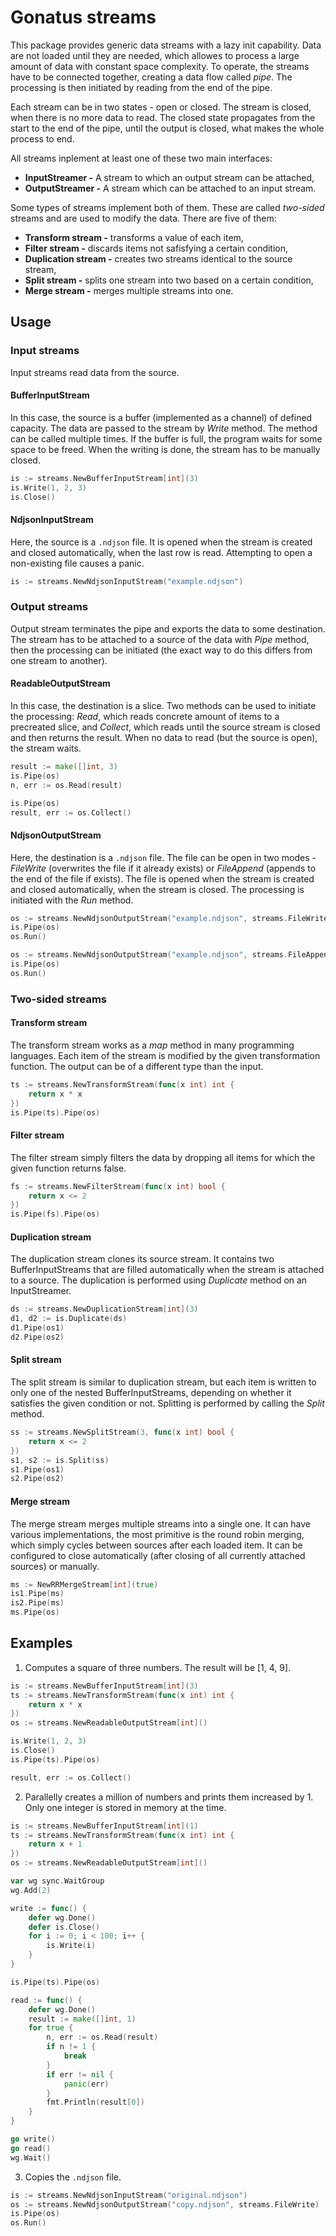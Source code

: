 # Gonatus streams

This package provides generic data streams with a lazy init capability. Data are not loaded until they are needed, which allowes to process a large amount of data with constant space complexity. To operate, the streams have to be connected together, creating a data flow called *pipe*. The processing is then initiated by reading from the end of the pipe.

Each stream can be in two states - open or closed. The stream is closed, when there is no more data to read. The closed state propagates from the start to the end of the pipe, until the output is closed, what makes the whole process to end.

All streams inplement at least one of these two main interfaces:

- **InputStreamer -** A stream to which an output stream can be attached,
- **OutputStreamer -** A stream which can be attached to an input stream.

Some types of streams implement both of them. These are called *two-sided* streams and are used to modify the data. There are five of them:

- **Transform stream -** transforms a value of each item,
- **Filter stream -** discards items not safisfying a certain condition,
- **Duplication stream -** creates two streams identical to the source stream,
- **Split stream -** splits one stream into two based on a certain condition,
- **Merge stream -** merges multiple streams into one.

## Usage

### Input streams

Input streams read data from the source.

#### BufferInputStream

In this case, the source is a buffer (implemented as a channel) of defined capacity. The data are passed to the stream by *Write* method. The method can be called multiple times. If the buffer is full, the program waits for some space to be freed. When the writing is done, the stream has to be manually closed.

```go
is := streams.NewBufferInputStream[int](3)
is.Write(1, 2, 3)
is.Close()
```

#### NdjsonInputStream

Here, the source is a `.ndjson` file. It is opened when the stream is created and closed automatically, when the last row is read. Attempting to open a non-existing file causes a panic.

```go
is := streams.NewNdjsonInputStream("example.ndjson")
```

### Output streams

Output stream terminates the pipe and exports the data to some destination. The stream has to be attached to a source of the data with *Pipe* method, then the processing can be initiated (the exact way to do this differs from one stream to another).

#### ReadableOutputStream

In this case, the destination is a slice. Two methods can be used to initiate the processing: *Read*, which reads concrete amount of items to a precreated slice, and *Collect*, which reads until the source stream is closed and then returns the result. When no data to read (but the source is open), the stream waits.

```go
result := make([]int, 3)
is.Pipe(os)
n, err := os.Read(result)
```

```go
is.Pipe(os)
result, err := os.Collect()
```

#### NdjsonOutputStream

Here, the destination is a `.ndjson` file. The file can be open in two modes - *FileWrite* (overwrites the file if it already exists) or *FileAppend* (appends to the end of the file if exists). The file is opened when the stream is created and closed automatically, when the stream is closed. The processing is initiated with the *Run* method.

```go
os := streams.NewNdjsonOutputStream("example.ndjson", streams.FileWrite)
is.Pipe(os)
os.Run()
```

```go
os := streams.NewNdjsonOutputStream("example.ndjson", streams.FileAppend)
is.Pipe(os)
os.Run()
```

### Two-sided streams

#### Transform stream

The transform stream works as a *map* method in many programming languages. Each item of the stream is modified by the given transformation function. The output can be of a different type than the input.

```go
ts := streams.NewTransformStream(func(x int) int {
    return x * x
})
is.Pipe(ts).Pipe(os)
```

#### Filter stream

The filter stream simply filters the data by dropping all items for which the given function returns false.

```go
fs := streams.NewFilterStream(func(x int) bool {
	return x <= 2
})
is.Pipe(fs).Pipe(os)
```

#### Duplication stream

The duplication stream clones its source stream. It contains two BufferInputStreams that are filled automatically when the stream is attached to a source. The duplication is performed using *Duplicate* method on an InputStreamer.

```go
ds := streams.NewDuplicationStream[int](3)
d1, d2 := is.Duplicate(ds)
d1.Pipe(os1)
d2.Pipe(os2)
```

#### Split stream

The split stream is similar to duplication stream, but each item is written to only one of the nested BufferInputStreams, depending on whether it satisfies the given condition or not. Splitting is performed by calling the *Split* method.

```go
ss := streams.NewSplitStream(3, func(x int) bool {
	return x <= 2
})
s1, s2 := is.Split(ss)
s1.Pipe(os1)
s2.Pipe(os2)
```

#### Merge stream

The merge stream merges multiple streams into a single one. It can have various implementations, the most primitive is the round robin merging, which simply cycles between sources after each loaded item. It can be configured to close automatically (after closing of all currently attached sources) or manually.

```go
ms := NewRRMergeStream[int](true)
is1.Pipe(ms)
is2.Pipe(ms)
ms.Pipe(os)
```

## Examples

1. Computes a square of three numbers. The result will be [1, 4, 9].

```go
is := streams.NewBufferInputStream[int](3)
ts := streams.NewTransformStream(func(x int) int {
    return x * x
})
os := streams.NewReadableOutputStream[int]()

is.Write(1, 2, 3)
is.Close()
is.Pipe(ts).Pipe(os)

result, err := os.Collect()
```

2. Parallelly creates a million of numbers and prints them increased by 1. Only one integer is stored in memory at the time.

```go
is := streams.NewBufferInputStream[int](1)
ts := streams.NewTransformStream(func(x int) int {
    return x + 1
})
os := streams.NewReadableOutputStream[int]()

var wg sync.WaitGroup
wg.Add(2)

write := func() {
    defer wg.Done()
    defer is.Close()
    for i := 0; i < 100; i++ {
        is.Write(i)
    }
}

is.Pipe(ts).Pipe(os)

read := func() {
    defer wg.Done()
    result := make([]int, 1)
    for true {
        n, err := os.Read(result)
        if n != 1 {
            break
        }
        if err != nil {
            panic(err)
        }
        fmt.Println(result[0])
    }
}

go write()
go read()
wg.Wait()
```

3. Copies the `.ndjson` file.

```go
is := streams.NewNdjsonInputStream("original.ndjson")
os := streams.NewNdjsonOutputStream("copy.ndjson", streams.FileWrite)
is.Pipe(os)
os.Run()
```
